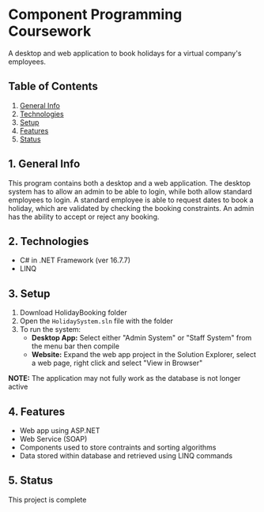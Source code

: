 # Component Programming Coursework

A desktop and web application to book holidays for a virtual company's employees.


## Table of Contents
1. [General Info](#1-general-info)
2. [Technologies](#2-technologies)
3. [Setup](#3-Setup)
4. [Features](#4-features)
5. [Status](#5-status)


## 1. General Info
This program contains both a desktop and a web application.  The desktop system has to allow an admin to be able to login, while both allow standard employees to login.  A standard employee is able to request dates to book a holiday, which are validated by checking the booking constraints.  An admin has the ability to accept or reject any booking.


## 2. Technologies
- C# in .NET Framework (ver 16.7.7)
- LINQ


## 3. Setup
1. Download HolidayBooking folder
2. Open the `HolidaySystem.sln` file with the folder
3. To run the system: <br />
    - __Desktop App:__ Select either "Admin System" or "Staff System" from the menu bar then compile
    - __Website:__ Expand the web app project in the Solution Explorer, select a web page, right click and select "View in Browser"

__NOTE:__ The application may not fully work as the database is not longer active


## 4. Features
- Web app using ASP.NET
- Web Service (SOAP)
- Components used to store contraints and sorting algorithms 
- Data stored within database and retrieved using LINQ commands


## 5. Status
This project is complete

